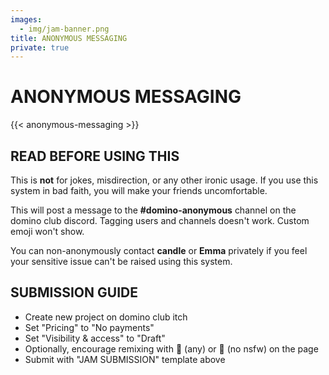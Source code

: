 ```yaml
---
images:
  - img/jam-banner.png
title: ANONYMOUS MESSAGING
private: true
---
```

# ANONYMOUS MESSAGING
{{< anonymous-messaging >}}

## READ BEFORE USING THIS
This is **not** for jokes, misdirection, or any other ironic usage. If you use this system in bad faith, you will make your friends uncomfortable.

This will post a message to the **#domino-anonymous** channel on the domino club discord. Tagging users and channels doesn't work. Custom emoji won't show.

You can non-anonymously contact **candle** or **Emma** privately if you feel your sensitive issue can't be raised using this system.

## SUBMISSION GUIDE
* Create new project on domino club itch
* Set "Pricing" to "No payments"
* Set "Visibility & access" to "Draft"
* Optionally, encourage remixing with 🔑 (any) or 🔐 (no nsfw) on the page
* Submit with "JAM SUBMISSION" template above
